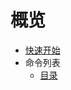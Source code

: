 # 概览

* [快速开始](developer/cli/intro)
* 命令列表
    * [目录](developer/cli/cmd/list_dir)













    
   
   
    
        